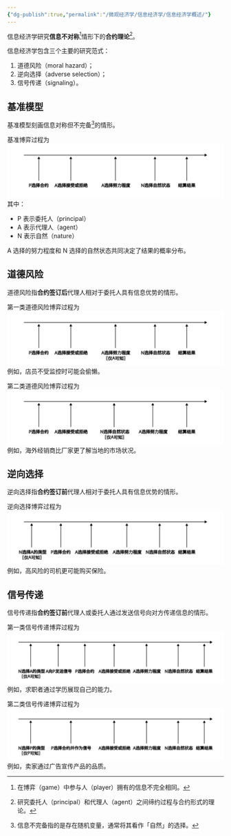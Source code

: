 ```yaml
---
{"dg-publish":true,"permalink":"/微观经济学/信息经济学/信息经济学概述/"}
---
```



信息经济学研究**信息不对称**[^1]情形下的**合约理论**[^2]。

[^1]: 在博弈（game）中参与人（player）拥有的信息不完全相同。
[^2]: 研究委托人（principal）和代理人（agent）之间缔约过程与合约形式的理论。

信息经济学包含三个主要的研究范式：
1. 道德风险（moral hazard）；
2. 逆向选择（adverse selection）；
3. 信号传递（signaling）。

## 基准模型

基准模型刻画信息对称但不完备[^3]的情形。

[^3]: 信息不完备指的是存在随机变量，通常将其看作「自然」的选择。

基准博弈过程为
![基准博弈.svg](https://raw.githubusercontent.com/ykonut/picx-images-hosting/master/picgo/image-fdd1fb5199489528a6a578b97d76b70e.svg)
其中：
- P 表示委托人（principal）
- A 表示代理人（agent）
- N 表示自然（nature）

A 选择的努力程度和 N 选择的自然状态共同决定了结果的概率分布。

## 道德风险

道德风险指**合约签订后**代理人相对于委托人具有信息优势的情形。

第一类道德风险博弈过程为
![道德风险1.svg](https://raw.githubusercontent.com/ykonut/picx-images-hosting/master/picgo/image-328fc50b5bf88f7281fb22cf400b3f80.svg)
例如，店员不受监控时可能会偷懒。

第二类道德风险博弈过程为
![道德风险2.svg](https://raw.githubusercontent.com/ykonut/picx-images-hosting/master/picgo/image-9d50a6969a6287ac7a315adf2298f6d5.svg)
例如，海外经销商比厂家更了解当地的市场状况。

## 逆向选择

逆向选择指**合约签订前**代理人相对于委托人具有信息优势的情形。

逆向选择博弈过程为
![逆向选择1.svg](https://raw.githubusercontent.com/ykonut/picx-images-hosting/master/picgo/image-7279802d9b2e8d530a1e32876d611a5e.svg)
例如，高风险的司机更可能购买保险。
## 信号传递

信号传递指**合约签订前**代理人或委托人通过发送信号向对方传递信息的情形。

第一类信号传递博弈过程为
![信号发送.svg](https://raw.githubusercontent.com/ykonut/picx-images-hosting/master/picgo/image-f5cba8cb1adc746614d4ab780dc35234.svg)
例如，求职者通过学历展现自己的能力。

第二类信号传递博弈过程为
![信号传递2.svg](https://raw.githubusercontent.com/ykonut/picx-images-hosting/master/picgo/image-04e8f7a42bf77d6e1a3bcb656b49513d.svg)
例如，卖家通过广告宣传产品的品质。

